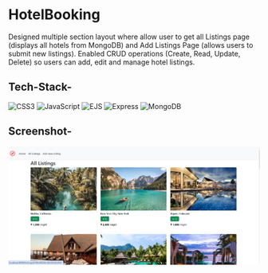 # HotelBooking
Designed multiple section layout where allow user to get all Listings page (displays all hotels from MongoDB) and Add Listings Page (allows users to submit new listings). Enabled CRUD operations (Create, Read, Update, Delete) so users can add, edit and manage hotel listings. 


## Tech-Stack-
<div align="left">
<img alt="CSS3" src="https://img.shields.io/badge/css3-%231572B6.svg?style=for-the-badge&logo=css3&logoColor=white"/> 
<img alt="JavaScript" src="https://img.shields.io/badge/javascript-%23323330.svg?style=for-the-badge&logo=javascript&logoColor=%23F7DF1E"/>
<img alt="EJS" src="https://img.shields.io/badge/ejs-%23A91E50.svg?style=for-the-badge&logo=ejs&logoColor=white"/> 
<img alt="Express" src="https://img.shields.io/badge/express-%23404d59.svg?style=for-the-badge&logo=express&logoColor=white"/> 
<img alt="MongoDB" src="https://img.shields.io/badge/mongodb-%2347A248.svg?style=for-the-badge&logo=mongodb&logoColor=white"/>
</div>

## Screenshot-
![image](https://github.com/SushantSail/HotelBooking/blob/main/img/Capture.PNG)
